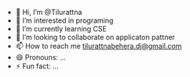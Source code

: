 - 👋 Hi, I’m @Tilurattna
- 👀 I’m interested in programing
- 🌱 I’m currently learning CSE
- 💞️ I’m looking to collaborate on applicaton pattner
- 📫 How to reach me tilurattnabehera.dj@gmail.com
- 😄 Pronouns: ...
- ⚡ Fun fact: ...

<!---
Tilurattna/Tilurattna is a ✨ special ✨ repository because its `README.md` (this file) appears on your GitHub profile.
You can click the Preview link to take a look at your changes.
--->

